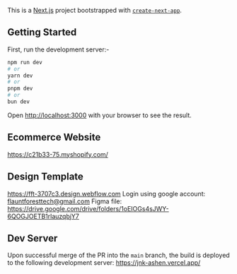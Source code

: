 This is a [Next.js](https://nextjs.org) project bootstrapped with [`create-next-app`](https://nextjs.org/docs/app/api-reference/cli/create-next-app).

## Getting Started

First, run the development server:-

```bash
npm run dev
# or
yarn dev
# or
pnpm dev
# or
bun dev
```

Open [http://localhost:3000](http://localhost:3000) with your browser to see the result.

## Ecommerce Website

https://c21b33-75.myshopify.com/

## Design Template

https://fft-3707c3.design.webflow.com
Login using google account: flauntforesttech@gmail.com
Figma file: https://drive.google.com/drive/folders/1oEIOGs4sJWY-6QOGJOETB1rlauzqbjY7

## Dev Server

Upon successful merge of the PR into the `main` branch, the build is deployed to the following development server:
https://jnk-ashen.vercel.app/
